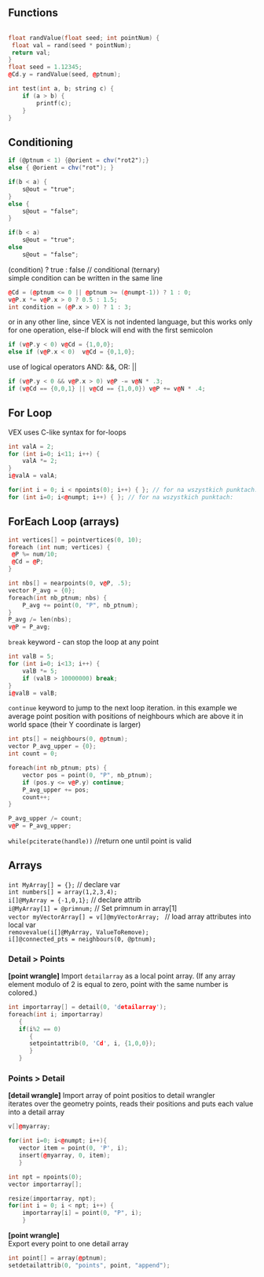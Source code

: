 ## Functions
```cpp

float randValue(float seed; int pointNum) {
 float val = rand(seed * pointNum);
 return val;
}
float seed = 1.12345;
@Cd.y = randValue(seed, @ptnum);
```
```cpp
int test(int a, b; string c) {
    if (a > b) {
        printf(c);
    }
}


```
## Conditioning
```glsl
if (@ptnum < 1) {@orient = chv("rot2");}
else { @orient = chv("rot"); }
```

```glsl
if(b < a) {
    s@out = "true";
}
else {
    s@out = "false";
}
```
```glsl
if(b < a)
    s@out = "true";
else
    s@out = "false";
```

(condition) ? true : false // conditional (ternary)  
simple condition can be written in the same line
```cpp
@Cd = (@ptnum <= 0 || @ptnum >= (@numpt-1)) ? 1 : 0;  
v@P.x *= v@P.x > 0 ? 0.5 : 1.5;
int condition = (@P.x > 0) ? 1 : 3;
```
or in any other line, since VEX is not indented language, 
but this works only for one operation, else-if block will 
end with the first semicolon
```cpp
if (v@P.y < 0) v@Cd = {1,0,0}; 
else if (v@P.x < 0)  v@Cd = {0,1,0}; 
```
 use of logical operators AND: &&, OR: ||
```cpp
if (v@P.y < 0 && v@P.x > 0) v@P -= v@N * .3;    
if (v@Cd == {0,0,1} || v@Cd == {1,0,0}) v@P += v@N * .4;   
```
## For Loop
VEX uses C-like syntax for for-loops
```cpp
int valA = 2;
for (int i=0; i<11; i++) {
    valA *= 2;
}
i@valA = valA;
```
```cpp
for(int i = 0; i < npoints(0); i++) { }; // for na wszystkich punktach:
for (int i=0; i<@numpt; i++) { }; // for na wszystkich punktach:
```
## ForEach Loop (arrays)
```cpp
int vertices[] = pointvertices(0, 10);
foreach (int num; vertices) {
 @P %= num/10;
 @Cd = @P;
}
```
```cpp
int nbs[] = nearpoints(0, v@P, .5);
vector P_avg = {0};
foreach(int nb_ptnum; nbs) {
    P_avg += point(0, "P", nb_ptnum);
}
P_avg /= len(nbs);
v@P = P_avg;
```
`break` keyword - can stop the loop at any point
```cpp
int valB = 5;
for (int i=0; i<13; i++) {
    valB *= 5;
    if (valB > 10000000) break;
}
i@valB = valB;
```
`continue` keyword to jump to the next loop iteration. in this example we average point position with positions of neighbours which are above it in world space (their Y coordinate is larger)
```cpp
int pts[] = neighbours(0, @ptnum);
vector P_avg_upper = {0};
int count = 0;

foreach(int nb_ptnum; pts) {
    vector pos = point(0, "P", nb_ptnum);
    if (pos.y <= v@P.y) continue;
    P_avg_upper += pos;
    count++;
}

P_avg_upper /= count;
v@P = P_avg_upper;
```
`while(pciterate(handle))` //return one until point is valid 

## Arrays

`int MyArray[] = {};` // declare var  
`int numbers[] = array(1,2,3,4); `  
`i[]@MyArray = {-1,0,1};` // declare attrib  
`i@MyArray[1] = @primnum;` // Set primnum in array[1]  
`vector myVectorArray[] = v[]@myVectorArray; ` // load array attributes into local var  
`removevalue(i[]@MyArray, ValueToRemove); `  
`i[]@connected_pts = neighbours(0, @ptnum);`  

### Detail > Points
**[point wrangle]** Import `detailarray` as a local point array.
(If any array element modulo of 2  is equal to zero, 
point with the same number is colored.)
```cpp
int importarray[] = detail(0, 'detailarray');
foreach(int i; importarray)
   {
   if(i%2 == 0)
      {
      setpointattrib(0, 'Cd', i, {1,0,0});
      }
   }
```
### Points > Detail
**[detail wrangle]** Import array of point positios to detail wrangler   
iterates over the geometry points, reads their positions  and puts each value into 
a detail array   
```cpp
v[]@myarray;

for(int i=0; i<@numpt; i++){
   vector item = point(0, 'P', i);
   insert(@myarray, 0, item);
   }
```
```cpp
int npt = npoints(0); 
vector importarray[];

resize(importarray, npt);
for(int i = 0; i < npt; i++) {
    importarray[i] = point(0, "P", i);
    } 
```

**[point wrangle]**  
Export every point to one detail array
```cpp
int point[] = array(@ptnum);
setdetailattrib(0, "points", point, "append");
```
